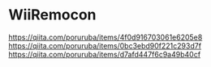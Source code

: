 # WiiRemocon

https://qiita.com/poruruba/items/4f0d916703061e6205e8<br>
https://qiita.com/poruruba/items/0bc3ebd90f221c293d7f<br>
https://qiita.com/poruruba/items/d7afd447f6c9a49b40cf<br>
